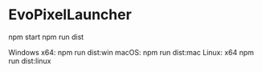 # EvoPixelLauncher

npm start
npm run dist

Windows x64:	npm run dist:win
macOS:	npm run dist:mac
Linux: x64	npm run dist:linux
